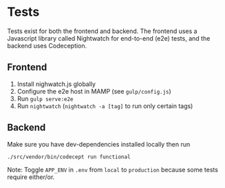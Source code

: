 # Tests

Tests exist for both the frontend and backend. The frontend uses a Javascript library called Nightwatch for end-to-end (e2e) tests, and the backend uses Codeception.

## Frontend

1. Install nighwatch.js globally
2. Configure the e2e host in MAMP (see `gulp/config.js`)
3. Run `gulp serve:e2e`
4. Run `nightwatch` (`nightwatch -a [tag]` to run only certain tags)

## Backend

Make sure you have dev-dependencies installed locally then run

`./src/vendor/bin/codecept run functional`

Note: Toggle `APP_ENV` in `.env` from `local` to `production` because some tests require either/or.
